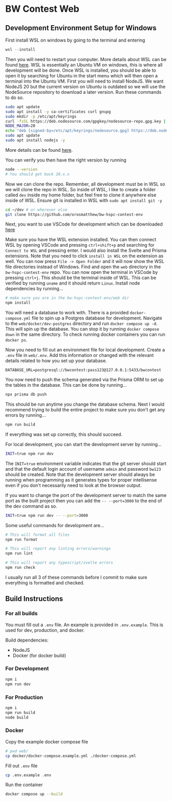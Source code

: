 # BW Contest Web

## Development Environment Setup for Windows

First install WSL on windows by going to the terminal and entering

```powershell
wsl --install
```

Then you will need to restart your computer. More details about WSL can be found [here](https://learn.microsoft.com/en-us/windows/wsl/). WSL is essentially an Ubuntu VM on windows, this is where all development will be done. Once WSL is installed, you should be able to open it by searching for Ubuntu in the start menu which will then open a terminal into the Ubuntu VM. First you will need to install NodeJS. We want NodeJS 20 but the current version on Ubuntu is outdated so we will use the NodeSource repository to download a later version. Run these commands to do so.

```bash
sudo apt update
sudo apt install -y ca-certificates curl gnupg
sudo mkdir -p /etc/apt/keyrings
curl -fsSL https://deb.nodesource.com/gpgkey/nodesource-repo.gpg.key | sudo gpg --dearmor -o /etc/apt/keyrings/nodesource.gpg
NODE_MAJOR=20
echo "deb [signed-by=/etc/apt/keyrings/nodesource.gpg] https://deb.nodesource.com/node_$NODE_MAJOR.x nodistro main" | sudo tee /etc/apt/sources.list.d/nodesource.list
sudo apt update
sudo apt install nodejs -y
```

More details can be found [here](https://github.com/nodesource/distributions).

You can verify you then have the right version by running

```bash
node --version
# You should get back 20.x.x
```

Now we can clone the repo. Remember, all development must be in WSL so we will clone the repo in WSL. So inside of WSL, I like to create a folder called `dev` inside my home folder, but feel free to clone it anywhere else inside of WSL. Ensure git is installed in WSL with `sudo apt install git -y`

```bash
cd ~/dev # or wherever else
git clone https://github.com/orosmatthew/bw-hspc-contest-env
```

Next, you want to use VSCode for development which can be downloaded [here](https://code.visualstudio.com/)

Make sure you have the WSL extension installed. You can then connect WSL by opening VSCode and pressing `ctrl+shift+p` and searching for `Connect to WSL` and pressing enter. I would also install the Svelte and Prisma extensions. Note that you need to click `install in WSL` on the extension as well. You can now press `File -> Open Folder` and it will now show the WSL file directories instead of Windows. Find and open the `web` directory in the `bw-hspc-contest-env` repo. You can now open the terminal in VSCode by pressing `ctrl+j`. This should be the terminal inside of WSL. This can be verified by running `uname` and it should return `Linux`. Install node dependencies by running...

```bash
# make sure you are in the bw-hspc-contest-env/web dir
npm install
```

You will need a database to work with. There is a provided `docker-compose.yml` file to spin up a Postgres database for development. Navigate to the `web/docker/dev-postgres` directory and run `docker compose up -d`. This will spin up the database. You can stop it by running `docker compose down` in the same directory. To check running docker containers you can run `docker ps`.

Now you need to fill out an environment file for local development. Create a `.env` file in `web/.env`. Add this information or changed with the relevant details related to how you set up your database.

```env
DATABASE_URL=postgresql://bwcontest:pass123@127.0.0.1:5433/bwcontest
```

You now need to push the schema generated via the Prisma ORM to set up the tables in the database. This can be done by running...

```bash
npx prisma db push
```

This should be run anytime you change the database schema. Next I would recommend trying to build the entire project to make sure you don't get any errors by running...

```bash
npm run build
```

If everything was set up correctly, this should succeed.

For local development, you can start the development server by running...

```bash
INIT=true npm run dev
```

The `INIT=true` environment variable indicates that the git server should start and that the default login account of username `admin` and password `bw123` should be created. Note that the development server should always be running when programming as it generates types for proper intellisense even if you don't necessarily need to look at the browser output.

If you want to change the port of the development server to match the same port as the built project then you can add the `-- --port=3000` to the end of the dev command as so.

```bash
INIT=true npm run dev -- --port=3000
```

Some useful commands for development are...

```bash
# This will format all files
npm run format

# This will report any linting errors/warnings
npm run lint

# This will report any typescript/svelte errors
npm run check
```

I usually run all 3 of these commands before I commit to make sure everything is formatted and checked.

## Build Instructions

### For all builds

You must fill out a `.env` file. An example is provided in `.env.example`. This is used for dev, production, and docker.

Build dependencies:

- NodeJS
- Docker (for docker build)

### For Development

```bash
npm i
npm run dev
```

### For Production

```bash
npm i
npm run build
node build
```

### Docker

Copy the example docker compose file

```bash
# pwd web/
cp docker/docker-compose.example.yml ./docker-compose.yml
```

Fill out `.env` file

```bash
cp .env.example .env
```

Run the container

```bash
docker compose up --build
```
